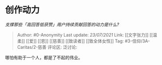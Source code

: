 # 创作动力
*支撑那些「高回答低获赞」用户持续贡献回答的动力是什么?*

> Author: #0-Anonymity
> Last update: *23/07/2021*
> Link: [[文字张力]] [[温柔]] [[爱]] [[恩]] [[慈善]] [[致读者]] [[致全体女性]]
> Tag: #3-信仰/3A-Caritas/2-慈善
> 评论区:
> 泛讨论:

哪怕有助于一个人，都是了不起的伟业。

